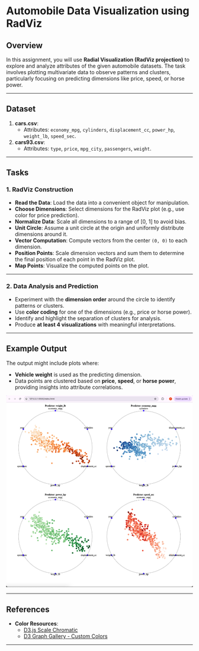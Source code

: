 # Automobile Data Visualization using RadViz

## Overview
In this assignment, you will use **Radial Visualization (RadViz projection)** to explore and analyze attributes of the given automobile datasets. The task involves plotting multivariate data to observe patterns and clusters, particularly focusing on predicting dimensions like price, speed, or horse power. 

---

## Dataset
1. **cars.csv**:
   - Attributes: `economy_mpg`, `cylinders`, `displacement_cc`, `power_hp`, `weight_lb`, `speed_sec`.
2. **cars93.csv**:
   - Attributes: `type`, `price`, `mpg_city`, `passengers`, `weight`.

---

## Tasks

### 1. **RadViz Construction**
- **Read the Data**: Load the data into a convenient object for manipulation.
- **Choose Dimensions**: Select dimensions for the RadViz plot (e.g., use color for price prediction).
- **Normalize Data**: Scale all dimensions to a range of [0, 1] to avoid bias.
- **Unit Circle**: Assume a unit circle at the origin and uniformly distribute dimensions around it.
- **Vector Computation**: Compute vectors from the center `(0, 0)` to each dimension.
- **Position Points**: Scale dimension vectors and sum them to determine the final position of each point in the RadViz plot.
- **Map Points**: Visualize the computed points on the plot.

---

### 2. **Data Analysis and Prediction**
- Experiment with the **dimension order** around the circle to identify patterns or clusters.
- Use **color coding** for one of the dimensions (e.g., price or horse power).
- Identify and highlight the separation of clusters for analysis.
- Produce **at least 4 visualizations** with meaningful interpretations.

---

## Example Output
The output might include plots where:
- **Vehicle weight** is used as the predicting dimension.
- Data points are clustered based on **price**, **speed**, or **horse power**, providing insights into attribute correlations.

![Output](output.png)

---

## References
- **Color Resources**:
  - [D3.js Scale Chromatic](https://d3js.org/d3-scale-chromatic/sequential)
  - [D3 Graph Gallery - Custom Colors](https://d3-graph-gallery.com/graph/custom_color.html)

---
